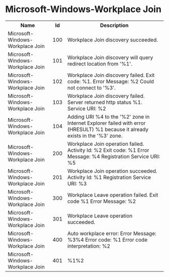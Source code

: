 # Microsoft-Windows-Workplace Join

<table>
<colgroup><col/><col/><col/></colgroup>
<tr><th>Name</th><th>Id</th><th>Description</th></tr>
<tr><td>Microsoft-Windows-Workplace Join</td><td>100</td><td>Workplace Join discovery succeeded.</td></tr>
<tr><td>Microsoft-Windows-Workplace Join</td><td>101</td><td>Workplace Join discovery will query redirect location from &#39;%1&#39;.
</td></tr>
<tr><td>Microsoft-Windows-Workplace Join</td><td>102</td><td>Workplace Join discovery failed.
Exit code: %1.
Error Message: %2
Could not connect to &#39;%3&#39;.
</td></tr>
<tr><td>Microsoft-Windows-Workplace Join</td><td>103</td><td>Workplace Join discovery failed. Server returned http status %1.
Service URI: %2
</td></tr>
<tr><td>Microsoft-Windows-Workplace Join</td><td>104</td><td>Adding URI %4 to the &#39;%2&#39; zone in  Internet Explorer failed with error (HRESULT) %1 because it already exists in the &#39;%3&#39; zone.</td></tr>
<tr><td>Microsoft-Windows-Workplace Join</td><td>200</td><td>Workplace Join operation failed. Activity Id: %2
Exit code: %1
Error Message: %4
Registration Service URI: %5
</td></tr>
<tr><td>Microsoft-Windows-Workplace Join</td><td>201</td><td>Workplace Join operation succeeded. Activity Id: %1
Registration Service URI: %3
</td></tr>
<tr><td>Microsoft-Windows-Workplace Join</td><td>300</td><td>Workplace Leave operation failed.
Exit code %1
Error Message: %2</td></tr>
<tr><td>Microsoft-Windows-Workplace Join</td><td>301</td><td>Workplace Leave operation succeeded.</td></tr>
<tr><td>Microsoft-Windows-Workplace Join</td><td>400</td><td>Auto workplace error:
Error Message: %3%4
Error code: %1
Error code interpretation: %2
</td></tr>
<tr><td>Microsoft-Windows-Workplace Join</td><td>401</td><td>%1%2</td></tr>
</table>
